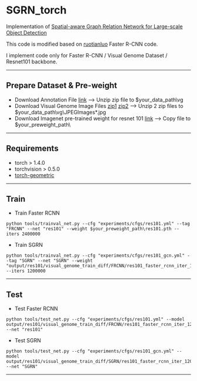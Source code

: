 # SGRN_torch
Implementation of [Spatial-aware Graph Relation Network for Large-scale Object Detection](http://openaccess.thecvf.com/content_CVPR_2019/papers/Xu_Spatial-Aware_Graph_Relation_Network_for_Large-Scale_Object_Detection_CVPR_2019_paper.pdf)

This code is modified based on [ruotianluo](https://github.com/ruotianluo/pytorch-faster-rcnn) Faster R-CNN code.

I implement code only for Faster R-CNN / Visual Genome Dataset / Resnet101 backbone.

------------------------------------------------------------------------

## Prepare Dataset & Pre-weight
- Download Annotation File [link](https://drive.google.com/open?id=1l1MDX5xrXYzLq8zsjn-NSW-JmSCvWUy1)
-->  Unzip zip file to $your_data_path\vg
- Download Visual Genome Image Files [zip1](https://cs.stanford.edu/people/rak248/VG_100K_2/images.zip) [zip2](https://cs.stanford.edu/people/rak248/VG_100K_2/images2.zip)
-->  Unzip 2 zip files to $your_data_path\vg\JPEGImages\*.jpg
- Download Imagenet pre-trained weight for resnet 101 [link](https://drive.google.com/file/d/1HXXVHADWy3mjegvtTtzpmdj1IdvnPL16/view?usp=sharing)
-->  Copy file to $your_preweight_path\

------------------------------------------------------------------------

## Requirements
 - torch > 1.4.0
 - torchvision > 0.5.0
 - [torch-geometric](https://github.com/rusty1s/pytorch_geometric)

------------------------------------------------------------------------

## Train
 - Train Faster RCNN
```Shell
python tools/trainval_net.py --cfg "experiments/cfgs/res101.yml" --tag "FRCNN" --net "res101" --weight $your_preweight_path\res101.pth --iters 2400000
```
- Train SGRN
```Shell
python tools/trainval_net.py --cfg "experiments/cfgs/res101_gcn.yml" --tag "SGRN" --net "SGRN" --weight "output/res101/visual_genome_train_diff/FRCNN/res101_faster_rcnn_iter_1200000.pth" --iters 1200000
```
------------------------------------------------------------------------
## Test
 - Test Faster RCNN
```Shell
python tools/test_net.py --cfg "experiments/cfgs/res101.yml" --model output/res101/visual_genome_train_diff/FRCNN/res101_faster_rcnn_iter_1200000.pth"  --net "res101"
```
- Test SGRN
```Shell
python tools/test_net.py --cfg "experiments/cfgs/res101_gcn.yml" --model output/res101/visual_genome_train_diff/SGRN/res101_faster_rcnn_iter_1200000.pth"  --net "SGRN"
```
------------------------------------------------------------------------
## 
